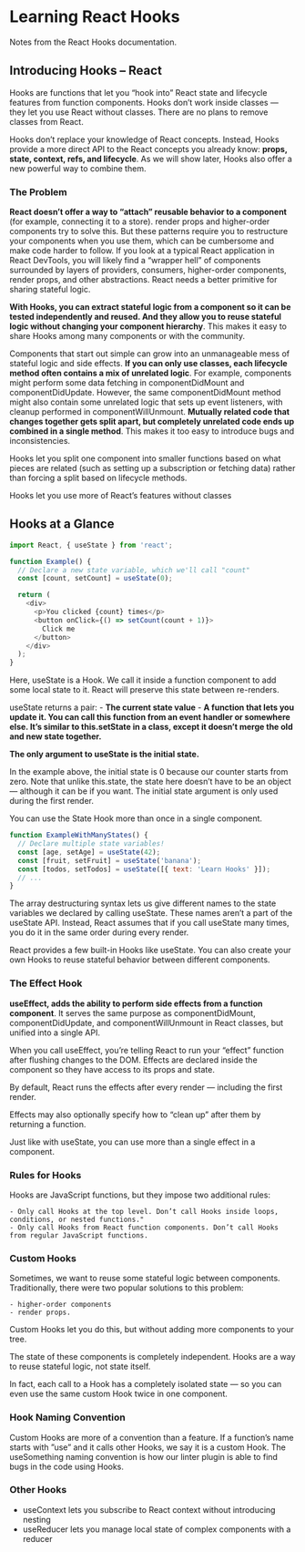 # Learning React Hooks

Notes from the React Hooks documentation.

## Introducing Hooks – React

Hooks are functions that let you “hook into” React state and lifecycle features from function components. Hooks don’t work inside classes — they let you use React without classes. There are no plans to remove classes from React.

Hooks don’t replace your knowledge of React concepts. Instead, Hooks provide a more direct API to the React concepts you already know: **props, state, context, refs, and lifecycle**. As we will show later, Hooks also offer a new powerful way to combine them.

### The Problem

**React doesn’t offer a way to “attach” reusable behavior to a component** (for example, connecting it to a store). render props and higher-order components try to solve this. But these patterns require you to restructure your components when you use them, which can be cumbersome and make code harder to follow. If you look at a typical React application in React DevTools, you will likely find a “wrapper hell” of components surrounded by layers of providers, consumers, higher-order components, render props, and other abstractions. React needs a better primitive for sharing stateful logic.

**With Hooks, you can extract stateful logic from a component so it can be tested independently and reused. And they allow you to reuse stateful logic without changing your component hierarchy**. This makes it easy to share Hooks among many components or with the community.

Components that start out simple can grow into an unmanageable mess of stateful logic and side effects. **If you can only use classes, each lifecycle method often contains a mix of unrelated logic**. For example, components might perform some data fetching in componentDidMount and componentDidUpdate. However, the same componentDidMount method might also contain some unrelated logic that sets up event listeners, with cleanup performed in componentWillUnmount. **Mutually related code that changes together gets split apart, but completely unrelated code ends up combined in a single method**. This makes it too easy to introduce bugs and inconsistencies.

Hooks let you split one component into smaller functions based on what pieces are related (such as setting up a subscription or fetching data) rather than forcing a split based on lifecycle methods.

Hooks let you use more of React’s features without classes

## Hooks at a Glance

```js
import React, { useState } from 'react';

function Example() {
  // Declare a new state variable, which we'll call "count"
  const [count, setCount] = useState(0);

  return (
    <div>
      <p>You clicked {count} times</p>
      <button onClick={() => setCount(count + 1)}>
        Click me
      </button>
    </div>
  );
}
```

Here, useState is a Hook. We call it inside a function component to add some local state to it. React will preserve this state between re-renders.

useState returns a pair:
    - **The current state value**
    - **A function that lets you update it. You can call this function from an event handler or somewhere else. It’s similar to this.setState in a class, except it doesn’t merge the old and new state together.**

**The only argument to useState is the initial state.**

In the example above, the initial state is 0 because our counter starts from zero. Note that unlike this.state, the state here doesn’t have to be an object — although it can be if you want. The initial state argument is only used during the first render.

You can use the State Hook more than once in a single component.

```js
function ExampleWithManyStates() {
  // Declare multiple state variables!
  const [age, setAge] = useState(42);
  const [fruit, setFruit] = useState('banana');
  const [todos, setTodos] = useState([{ text: 'Learn Hooks' }]);
  // ...
}
```

The array destructuring syntax lets us give different names to the state variables we declared by calling useState. These names aren’t a part of the useState API. Instead, React assumes that if you call useState many times, you do it in the same order during every render. 

React provides a few built-in Hooks like useState. You can also create your own Hooks to reuse stateful behavior between different components.

### The Effect Hook

**useEffect, adds the ability to perform side effects from a function component**. It serves the same purpose as componentDidMount, componentDidUpdate, and componentWillUnmount in React classes, but unified into a single API.

When you call useEffect, you’re telling React to run your “effect” function after flushing changes to the DOM. Effects are declared inside the component so they have access to its props and state.

By default, React runs the effects after every render — including the first render.

Effects may also optionally specify how to “clean up” after them by returning a function.

Just like with useState, you can use more than a single effect in a component.

### Rules for Hooks

Hooks are JavaScript functions, but they impose two additional rules:

    - Only call Hooks at the top level. Don’t call Hooks inside loops, conditions, or nested functions."
    - Only call Hooks from React function components. Don’t call Hooks from regular JavaScript functions.

### Custom Hooks

Sometimes, we want to reuse some stateful logic between components. Traditionally, there were two popular solutions to this problem:

    - higher-order components
    - render props. 

Custom Hooks let you do this, but without adding more components to your tree.

The state of these components is completely independent. Hooks are a way to reuse stateful logic, not state itself.

In fact, each call to a Hook has a completely isolated state — so you can even use the same custom Hook twice in one component.

### Hook Naming Convention

Custom Hooks are more of a convention than a feature. If a function’s name starts with ”use” and it calls other Hooks, we say it is a custom Hook. The useSomething naming convention is how our linter plugin is able to find bugs in the code using Hooks.

### Other Hooks

- useContext lets you subscribe to React context without introducing nesting
- useReducer lets you manage local state of complex components with a reducer